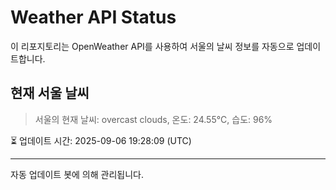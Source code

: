 
# Weather API Status

이 리포지토리는 OpenWeather API를 사용하여 서울의 날씨 정보를 자동으로 업데이트합니다.

## 현재 서울 날씨
> 서울의 현재 날씨: overcast clouds, 온도: 24.55°C, 습도: 96%

⏳ 업데이트 시간: 2025-09-06 19:28:09 (UTC)

---
자동 업데이트 봇에 의해 관리됩니다.
